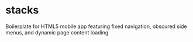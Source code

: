stacks
======

Boilerplate for HTML5 mobile app featuring fixed navigation, obscured side menus, and dynamic page content loading
